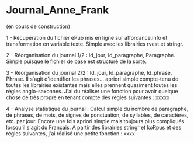 # Journal_Anne_Frank
(en cours de construction)

1 - Récupération du fichier ePub mis en ligne sur affordance.info et transformation en variable texte. Simple avec les librairies rvest et stringr.

2 - Réorganisation du journal 1/2 : Id_jour, Id_paragraphe, Paragraphe. Simple puisque le fichier de base est structuré de la sorte.

3 - Réorganisation du journal 2/2 : Id_jour, Id_paragraphe, Id_phrase, Phrase. Il s'agit d'identifier les phrases... apriori simple compte-tenu de toutes les librairies existantes mais elles prennent quasiment toutes les règles anglo-saxonnes. J'ai du réaliser une fonction pour avoir quelque chose de très propre en tenant compte des règles suivantes : xxxxx

4 - Analyse statistique du journal : Calcul simple du nombre de paragraphe, de phrases, de mots, de signes de ponctuation, de syllables, de caractères, etc. par jour. Encore une fois apriori simple mais toujours plus compliqués lorsqu'il s'agit du Français. A partir des librairies stringr et koRpus et des règles suivantes, j'ai réalisé une petite fonction : xxxx



